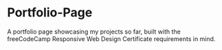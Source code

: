# Portfolio-Page
A portfolio page showcasing my projects so far, built with the freeCodeCamp Responsive Web Design Certificate requirements in mind.
